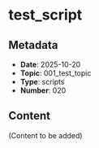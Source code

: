 # test_script

## Metadata
- **Date**: 2025-10-20
- **Topic**: 001_test_topic
- **Type**: scripts
- **Number**: 020

## Content
(Content to be added)
